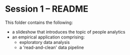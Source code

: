 # Session 1 – README

This folder contains the following:

+ a slideshow that introduces the topic of people analytics
+ an empirical application comprising:
  * exploratory data analysis
  * a 'read-and-clean' data pipeline
